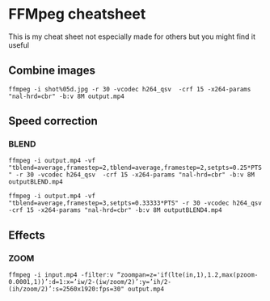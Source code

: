 # FFMpeg cheatsheet
This is my cheat sheet not especially made for others but you might find it useful

## Combine images
``
ffmpeg -i shot%05d.jpg -r 30 -vcodec h264_qsv  -crf 15 -x264-params "nal-hrd=cbr" -b:v 8M output.mp4
``
## Speed correction
### BLEND
``
ffmpeg -i output.mp4 -vf "tblend=average,framestep=2,tblend=average,framestep=2,setpts=0.25*PTS" -r 30 -vcodec h264_qsv  -crf 15 -x264-params "nal-hrd=cbr" -b:v 8M outputBLEND.mp4
``

``
ffmpeg -i output.mp4 -vf "tblend=average,framestep=3,setpts=0.33333*PTS" -r 30 -vcodec h264_qsv  -crf 15 -x264-params "nal-hrd=cbr" -b:v 8M outputBLEND4.mp4
``

## Effects
### ZOOM
```ffmpeg -i input.mp4 -filter:v “zoompan=z='if(lte(in,1),1.2,max(pzoom-0.0001,1))’:d=1:x=’iw/2-(iw/zoom/2)’:y=’ih/2-(ih/zoom/2)’:s=2560x1920:fps=30" output.mp4```
